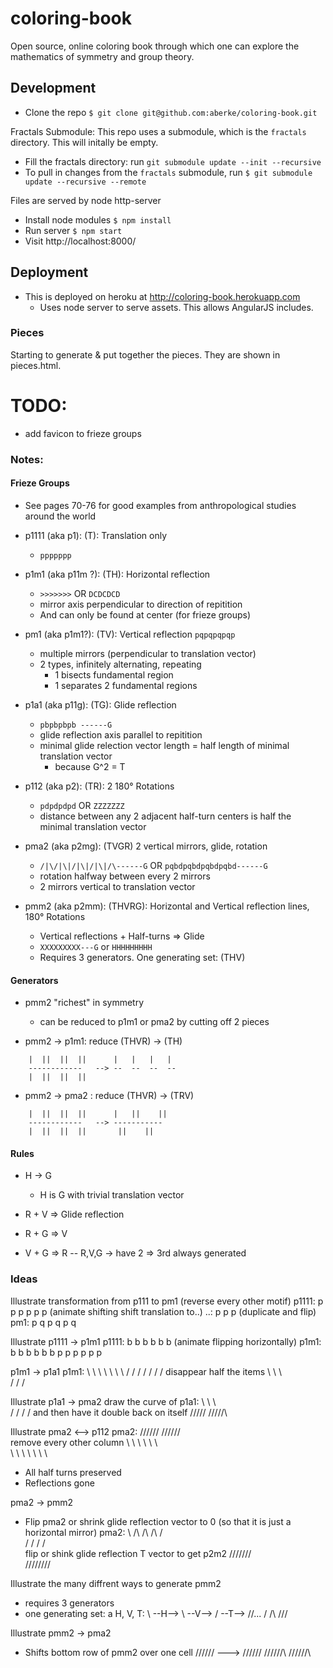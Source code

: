 # coloring-book

Open source, online coloring book through which one can explore the mathematics of symmetry and group theory.


## Development

- Clone the repo `$ git clone git@github.com:aberke/coloring-book.git`

Fractals Submodule:
This repo uses a submodule, which is the `fractals` directory.  This will initally be empty.
- Fill the fractals directory: run `git submodule update --init --recursive`
- To pull in changes from the `fractals` submodule, run `$ git submodule update --recursive --remote`

Files are served by node http-server

- Install node modules `$ npm install`
- Run server `$ npm start`
- Visit http://localhost:8000/


## Deployment

- This is deployed on heroku at http://coloring-book.herokuapp.com
	- Uses node server to serve assets.  This allows AngularJS includes.


### Pieces

Starting to generate & put together the pieces.  They are shown in pieces.html.


# TODO:

- add favicon to frieze groups


### Notes:

#### Frieze Groups

- See pages 70-76 for good examples from anthropological studies around the world


- p1111 (aka p1): (T): Translation only
	- `ppppppp`

- p1m1 (aka p11m ?): (TH): Horizontal reflection
	- `>>>>>>>` OR `DCDCDCD`
	- mirror axis perpendicular to direction of repitition
	- And can only be found at center (for frieze groups)

- pm1 (aka p1m1?): (TV): Vertical reflection
	`pqpqpqpqp`
	-  multiple mirrors (perpendicular to translation vector)
	- 2 types, infinitely alternating, repeating
		- 1 bisects fundamental region
		- 1 separates 2 fundamental regions

- p1a1 (aka p11g): (TG): Glide reflection
	- `pbpbpbpb ------G` 
	- glide reflection axis parallel to repitition
	- minimal glide relection vector length = half length of minimal translation vector
		- because G^2 = T

- p112 (aka p2): (TR): 2 180° Rotations
	- `pdpdpdpd` OR `ZZZZZZZ`
	- distance between any 2 adjacent half-turn centers is half the minimal translation vector

- pma2 (aka p2mg): (TVGR) 2 vertical mirrors, glide, rotation
	- `/|\/|\|/|\|/|\|/\------G` OR `pqbdpqbdpqbdpqbd------G`
	- rotation halfway between every 2 mirrors
	- 2 mirrors vertical to translation vector

- pmm2 (aka p2mm): (THVRG): Horizontal and Vertical reflection lines, 180° Rotations
	- Vertical reflections + Half-turns => Glide
	- `XXXXXXXXX---G` or `HHHHHHHHH`
	- Requires 3 generators. One generating set: (THV)


#### Generators

- pmm2 "richest" in symmetry
	- can be reduced to p1m1 or pma2 by cutting off 2 pieces

- pmm2 -> p1m1: reduce (THVR) -> (TH)
```
	|  ||  ||  ||	   |   |   |   |  
	------------   --> --  --  --  --
	|  ||  ||  ||
```

- pmm2 -> pma2 : reduce (THVR) -> (TRV)
```
	|  ||  ||  ||	   |   ||    ||   
	------------   --> -----------
	|  ||  ||  || 		||    || 
```


#### Rules

- H -> G
	- H is G with trivial translation vector

- R + V => Glide reflection
- R + G => V
- V + G => R
-- R,V,G -> have 2 => 3rd always generated



### Ideas

Illustrate transformation from p111 to pm1
(reverse every other motif)
p1111: 	p p p p p p (animate shifting shift translation to..)
..: 	p 	p	p   (duplicate and flip)
pm1:	p q p q p q


Illustrate p1111 -> p1m1
p1111: 	b b b b b b
(animate flipping horizontally)
p1m1:   b b b b b b
		p p p p p p

p1m1 -> p1a1
p1m1:	\ \ \ \ \ \ \ 
		/ / / / / / /
disappear half the items
		\   \   \   \
		  /   /   /


Illustrate p1a1 -> pma2
draw the curve of p1a1: \  \  \  \
						  /  /  /  /
and then have it double back on itself
\/\/\/\/\/
/\/\/\/\/\

Illustrate pma2 <--> p112
pma2:
	\/\/\/\/\/\/
	 /\/\/\/\/\/\
remove every other column
	\ \ \ \ \ \ \
	\ \ \ \ \ \ \
- All half turns preserved
- Reflections gone

pma2 -> pmm2
- Flip pma2 or shrink glide reflection vector to 0 (so that it is just a horizontal mirror)
pma2:
\  /\  /\  /\  /\
 \/  \/  \/  \/  \
flip or shink glide reflection T vector	to get p2m2
\/\/\/\/\/\/\/\
/\/\/\/\/\/\/\/


Illustrate the many diffrent ways to generate pmm2
- requires 3 generators
- one generating set: a H, V, T:
	\ --H--> \ --V--> \/ --T--> \/\/\...
		     /		  /\		/\/\/

Illustrate pmm2 -> pma2
- Shifts bottom row of pmm2 over one cell
\/\/\/\/\/\/ ---> \/\/\/\/\/\/
/\/\/\/\/\/\      \/\/\/\/\/\/\

